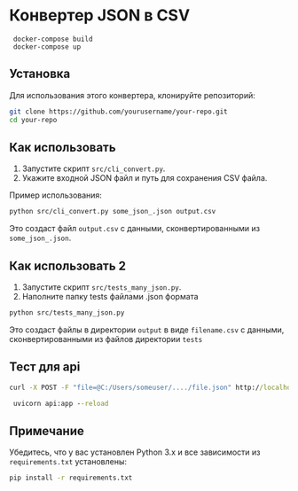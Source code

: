 ﻿# Конвертер JSON в CSV
```docker
 docker-compose build
 docker-compose up
```

## Установка

Для использования этого конвертера, клонируйте репозиторий:

```bash
git clone https://github.com/yourusername/your-repo.git
cd your-repo
```

## Как использовать

1. Запустите скрипт `src/cli_convert.py`.
2. Укажите входной JSON файл и путь для сохранения CSV файла.

Пример использования:

```bash
python src/cli_convert.py some_json_.json output.csv
```

Это создаст файл `output.csv` с данными, сконвертированными из `some_json_.json`.
## Как использовать 2
1. Запустите скрипт `src/tests_many_json.py`.
2. Наполните папку tests файлами .json формата

```bash
python src/tests_many_json.py
```
Это создаст файлы в директории `output` в виде `filename.csv` с данными, сконвертированными из файлов директории `tests` 
## Тест для api
```cmd
curl -X POST -F "file=@C:/Users/someuser/..../file.json" http://localhost:8000/upload-file/

 uvicorn api:app --reload
```

## Примечание

Убедитесь, что у вас установлен Python 3.x и все зависимости из `requirements.txt` установлены:

```bash
pip install -r requirements.txt
```
